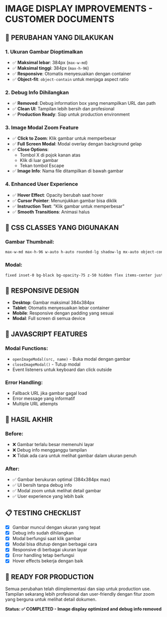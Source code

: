# IMAGE DISPLAY IMPROVEMENTS - CUSTOMER DOCUMENTS

## 🎯 PERUBAHAN YANG DILAKUKAN

### **1. Ukuran Gambar Dioptimalkan**
- ✅ **Maksimal lebar**: 384px (`max-w-md`)
- ✅ **Maksimal tinggi**: 384px (`max-h-96`)
- ✅ **Responsive**: Otomatis menyesuaikan dengan container
- ✅ **Object-fit**: `object-contain` untuk menjaga aspect ratio

### **2. Debug Info Dihilangkan**
- ✅ **Removed**: Debug information box yang menampilkan URL dan path
- ✅ **Clean UI**: Tampilan lebih bersih dan profesional
- ✅ **Production Ready**: Siap untuk production environment

### **3. Image Modal Zoom Feature**
- ✅ **Click to Zoom**: Klik gambar untuk memperbesar
- ✅ **Full Screen Modal**: Modal overlay dengan background gelap
- ✅ **Close Options**: 
  - Tombol X di pojok kanan atas
  - Klik di luar gambar
  - Tekan tombol Escape
- ✅ **Image Info**: Nama file ditampilkan di bawah gambar

### **4. Enhanced User Experience**
- ✅ **Hover Effect**: Opacity berubah saat hover
- ✅ **Cursor Pointer**: Menunjukkan gambar bisa diklik
- ✅ **Instruction Text**: "Klik gambar untuk memperbesar"
- ✅ **Smooth Transitions**: Animasi halus

## 🎨 CSS CLASSES YANG DIGUNAKAN

### **Gambar Thumbnail:**
```css
max-w-md max-h-96 w-auto h-auto rounded-lg shadow-lg mx-auto object-contain cursor-pointer hover:opacity-90 transition-opacity
```

### **Modal:**
```css
fixed inset-0 bg-black bg-opacity-75 z-50 hidden flex items-center justify-center p-4
```

## 📱 RESPONSIVE DESIGN

- **Desktop**: Gambar maksimal 384x384px
- **Tablet**: Otomatis menyesuaikan lebar container
- **Mobile**: Responsive dengan padding yang sesuai
- **Modal**: Full screen di semua device

## 🔧 JAVASCRIPT FEATURES

### **Modal Functions:**
- `openImageModal(src, name)` - Buka modal dengan gambar
- `closeImageModal()` - Tutup modal
- Event listeners untuk keyboard dan click outside

### **Error Handling:**
- Fallback URL jika gambar gagal load
- Error message yang informatif
- Multiple URL attempts

## 🎯 HASIL AKHIR

### **Before:**
- ❌ Gambar terlalu besar memenuhi layar
- ❌ Debug info mengganggu tampilan
- ❌ Tidak ada cara untuk melihat gambar dalam ukuran penuh

### **After:**
- ✅ Gambar berukuran optimal (384x384px max)
- ✅ UI bersih tanpa debug info
- ✅ Modal zoom untuk melihat detail gambar
- ✅ User experience yang lebih baik

## 📋 TESTING CHECKLIST

- [x] Gambar muncul dengan ukuran yang tepat
- [x] Debug info sudah dihilangkan
- [x] Modal berfungsi saat klik gambar
- [x] Modal bisa ditutup dengan berbagai cara
- [x] Responsive di berbagai ukuran layar
- [x] Error handling tetap berfungsi
- [x] Hover effects bekerja dengan baik

## 🚀 READY FOR PRODUCTION

Semua perubahan telah diimplementasi dan siap untuk production use. Tampilan sekarang lebih profesional dan user-friendly dengan fitur zoom yang berguna untuk melihat detail dokumen.

**Status: ✅ COMPLETED - Image display optimized and debug info removed**